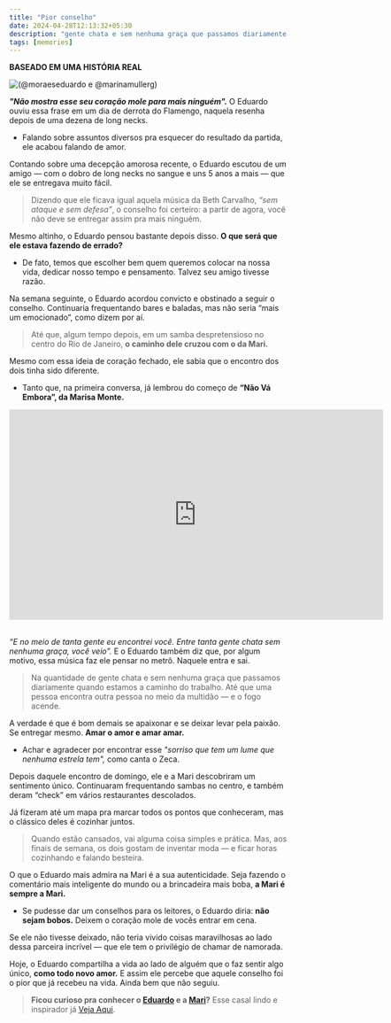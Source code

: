 ```yaml
---
title: "Pior conselho"
date: 2024-04-28T12:13:32+05:30
description: "gente chata e sem nenhuma graça que passamos diariamente quando estamos a caminho do trabalho. Até que uma pessoa encontra outra pessoa no meio da multidão."
tags: [memories]
---
```


**BASEADO EM UMA HISTÓRIA REAL**

![(@moraeseduardo e @marinamullerg)](https://i1.wp.com/memories.geanramos.com.br/img/moraeseduardo-e-marinamullerg.jpg?resize=676,380)

**_"Não mostra esse seu coração mole para mais ninguém"._**
O Eduardo ouviu essa frase em um dia de derrota do Flamengo, naquela resenha depois de uma dezena de long necks.

-   Falando sobre assuntos diversos pra esquecer do resultado da partida, ele acabou falando de amor.

Contando sobre uma decepção amorosa recente, o Eduardo escutou de um amigo — com o dobro de long necks no sangue e uns 5 anos a mais — que ele se entregava muito fácil.

> Dizendo que ele ficava igual aquela música da Beth Carvalho, _“sem ataque e sem defesa”_, o conselho foi certeiro: a partir de agora, você não deve se entregar assim pra mais ninguém.

Mesmo altinho, o Eduardo pensou bastante depois disso. **O que será que ele estava fazendo de errado?**

-   De fato, temos que escolher bem quem queremos colocar na nossa vida, dedicar nosso tempo e pensamento. Talvez seu amigo tivesse razão.

Na semana seguinte, o Eduardo acordou convicto e obstinado a seguir o conselho. Continuaria frequentando bares e baladas, mas não seria “mais um emocionado”, como dizem por aí.

> Até que, algum tempo depois, em um samba despretensioso no centro do Rio de Janeiro, **o caminho dele cruzou com o da Mari.**

Mesmo com essa ideia de coração fechado, ele sabia que o encontro dos dois tinha sido diferente.

-   Tanto que, na primeira conversa, já lembrou do começo de **“Não Vá Embora”, da Marisa Monte.**


<div class="embed-responsive">
    <iframe width="676" height="380" src="https://www.youtube-nocookie.com/embed/KqZjtaQN0k4?si=r29ZVCszOCca-LFH" title="YouTube video player" frameborder="0" allow="accelerometer; autoplay; clipboard-write; encrypted-media; gyroscope; picture-in-picture; web-share" referrerpolicy="strict-origin-when-cross-origin" allowfullscreen=""></iframe>
</div><br>

_“E no meio de tanta gente eu encontrei você._ _Entre tanta gente chata sem nenhuma graça, você veio”._ E o Eduardo também diz que, por algum motivo, essa música faz ele pensar no metrô. Naquele entra e sai.

> Na quantidade de gente chata e sem nenhuma graça que passamos diariamente quando estamos a caminho do trabalho. Até que uma pessoa encontra outra pessoa no meio da multidão — e o fogo acende.

A verdade é que é bom demais se apaixonar e se deixar levar pela paixão. Se entregar mesmo. **Amar o amor e amar amar.**

-   Achar e agradecer por encontrar esse _"sorriso que tem um lume que nenhuma estrela tem",_ como canta o Zeca.

Depois daquele encontro de domingo, ele e a Mari descobriram um sentimento único. Continuaram frequentando sambas no centro, e também deram “check” em vários restaurantes descolados.

Já fizeram até um mapa pra marcar todos os pontos que conheceram, mas o clássico deles é cozinhar juntos.

> Quando estão cansados, vai alguma coisa simples e prática. Mas, aos finais de semana, os dois gostam de inventar moda — e ficar horas cozinhando e falando besteira.

O que o Eduardo mais admira na Mari é a sua autenticidade. Seja fazendo o comentário mais inteligente do mundo ou a brincadeira mais boba, **a Mari é sempre a Mari.**

-   Se pudesse dar um conselhos para os leitores, o Eduardo diria: **não sejam bobos.** Deixem o coração mole de vocês entrar em cena.

Se ele não tivesse deixado, não teria vivido coisas maravilhosas ao lado dessa parceira incrível — que ele tem o privilégio de chamar de namorada.

Hoje, o Eduardo compartilha a vida ao lado de alguém que o faz sentir algo único, **como todo novo amor.** E assim ele percebe que aquele conselho foi o pior que já recebeu na vida. Ainda bem que não seguiu.

> **Ficou curioso pra conhecer o [Eduardo](https://instagram.com/moraeseduardo/) e a [Mari](https://instagram.com/marinamullerg/)?** Esse casal lindo e inspirador já [Veja Aqui](https://cdn.jsdelivr.net/gh/geanramos/hugo/img/moraeseduardo-e-marinamullerg1.jpg). 
